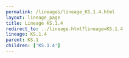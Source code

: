 ```yaml
---
permalink: /lineages/lineage_KS.1.4.html
layout: lineage_page
title: Lineage KS.1.4
redirect_to: ../lineage.html?lineage=KS.1.4
lineage: KS.1.4
parent: KS.1
children: ['KS.1.4']
---
```

